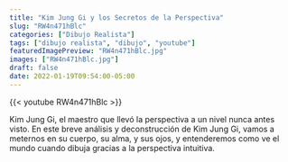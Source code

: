 ```yaml
---
title: "Kim Jung Gi y los Secretos de la Perspectiva"
slug: "RW4n471hBlc"
categories: ["Dibujo Realista"]
tags: ["dibujo realista", "dibujo", "youtube"]
featuredImagePreview: "RW4n471hBlc.jpg"
images: ["RW4n471hBlc.jpg"]
draft: false
date: 2022-01-19T09:54:00-05:00
---
```


{{< youtube RW4n471hBlc >}}

Kim Jung Gi, el maestro que llevó la perspectiva a un nivel nunca antes visto.
En este breve análisis y deconstrucción de Kim Jung Gi, vamos a meternos en su cuerpo, su alma, y sus ojos, y entenderemos como ve el mundo cuando dibuja gracias a la perspectiva intuitiva.